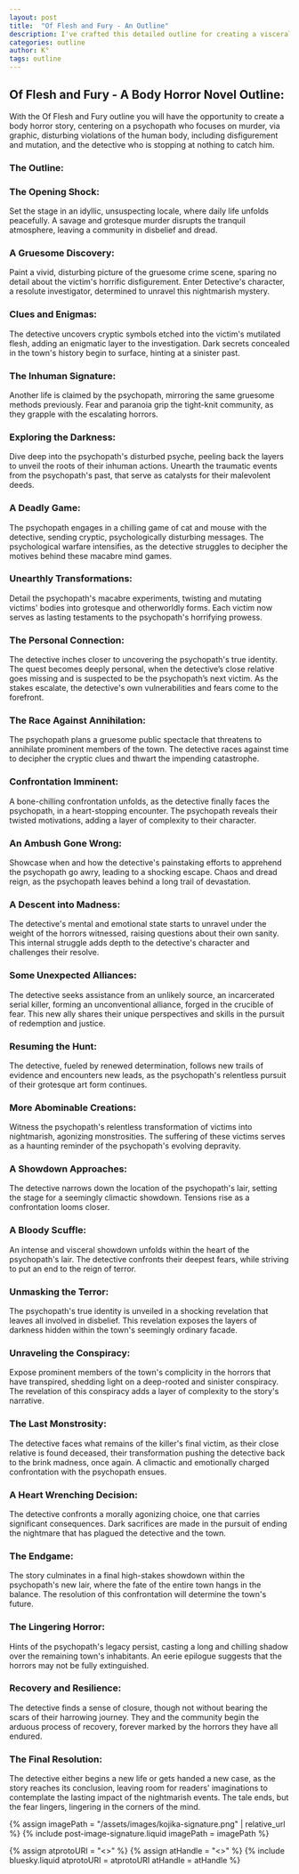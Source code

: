 ```yaml
---
layout: post
title:  "Of Flesh and Fury - An Outline"
description: I've crafted this detailed outline for creating a visceral body horror narrative, following a detective's descent into darkness while hunting a deranged killer. Each beat progressively intensifies the horror and psychological tension, from the initial shocking discovery through to the final confrontation. The structure weaves together elements of police procedural and psychological thriller with graphic body horror, building toward a haunting conclusion that leaves lasting scars on both the characters and reader.
categories: outline
author: K°
tags: outline
---
```


## Of Flesh and Fury - A Body Horror Novel Outline:
With the Of Flesh and Fury outline you will have the opportunity to create a body horror story, centering on a psychopath who focuses on murder, via graphic, disturbing violations of the human body, including disfigurement and mutation, and the detective who is stopping at nothing to catch him.

### The Outline:
### The Opening Shock:
Set the stage in an idyllic, unsuspecting locale, where daily life unfolds peacefully. A savage and grotesque murder disrupts the tranquil atmosphere, leaving a community in disbelief and dread.

### A Gruesome Discovery:
Paint a vivid, disturbing picture of the gruesome crime scene, sparing no detail about the victim's horrific disfigurement. Enter Detective's character, a resolute investigator, determined to unravel this nightmarish mystery.

### Clues and Enigmas:
The detective uncovers cryptic symbols etched into the victim's mutilated flesh, adding an enigmatic layer to the investigation. Dark secrets concealed in the town's history begin to surface, hinting at a sinister past.

### The Inhuman Signature:
Another life is claimed by the psychopath, mirroring the same gruesome methods previously. Fear and paranoia grip the tight-knit community, as they grapple with the escalating horrors.

### Exploring the Darkness:
Dive deep into the psychopath's disturbed psyche, peeling back the layers to unveil the roots of their inhuman actions. Unearth the traumatic events from the psychopath's past, that serve as catalysts for their malevolent deeds.

### A Deadly Game:
The psychopath engages in a chilling game of cat and mouse with the detective, sending cryptic, psychologically disturbing messages. The psychological warfare intensifies, as the detective struggles to decipher the motives behind these macabre mind games.

### Unearthly Transformations:
Detail the psychopath's macabre experiments, twisting and mutating victims' bodies into grotesque and otherworldly forms. Each victim now serves as lasting testaments to the psychopath's horrifying prowess.

### The Personal Connection:
The detective inches closer to uncovering the psychopath's true identity. The quest becomes deeply personal, when the detective’s close relative goes missing and is suspected to be the psychopath’s next victim. As the stakes escalate, the detective's own vulnerabilities and fears come to the forefront.

### The Race Against Annihilation:
The psychopath plans a gruesome public spectacle that threatens to annihilate prominent members of the town. The detective races against time to decipher the cryptic clues and thwart the impending catastrophe.

### Confrontation Imminent:
A bone-chilling confrontation unfolds, as the detective finally faces the psychopath, in a heart-stopping encounter. The psychopath reveals their twisted motivations, adding a layer of complexity to their character.

### An Ambush Gone Wrong:
Showcase when and how the detective's painstaking efforts to apprehend the psychopath go awry, leading to a shocking escape. Chaos and dread reign, as the psychopath leaves behind a long trail of devastation.

### A Descent into Madness:
The detective's mental and emotional state starts to unravel under the weight of the horrors witnessed, raising questions about their own sanity. This internal struggle adds depth to the detective's character and challenges their resolve.

###  Some Unexpected Alliances:
The detective seeks assistance from an unlikely source, an incarcerated serial killer, forming an unconventional alliance, forged in the crucible of fear. This new ally shares their unique perspectives and skills in the pursuit of redemption and justice.

### Resuming the Hunt:
The detective, fueled by renewed determination, follows new trails of evidence and encounters new leads, as the psychopath's relentless pursuit of their grotesque art form continues.

### More Abominable Creations:
Witness the psychopath's relentless transformation of victims into nightmarish, agonizing monstrosities. The suffering of these victims serves as a haunting reminder of the psychopath's evolving depravity.

### A Showdown Approaches:
The detective narrows down the location of the psychopath's lair, setting the stage for a seemingly climactic showdown. Tensions rise as a confrontation looms closer.

### A Bloody Scuffle:
An intense and visceral showdown unfolds within the heart of the psychopath's lair. The detective confronts their deepest fears, while striving to put an end to the reign of terror.

### Unmasking the Terror:
The psychopath's true identity is unveiled in a shocking revelation that leaves all involved in disbelief. This revelation exposes the layers of darkness hidden within the town's seemingly ordinary facade.

### Unraveling the Conspiracy:
Expose prominent members of the town's complicity in the horrors that have transpired, shedding light on a deep-rooted and sinister conspiracy. The revelation of this conspiracy adds a layer of complexity to the story's narrative.

### The Last Monstrosity:
The detective faces what remains of the killer's final victim, as their close relative is found deceased, their transformation pushing the detective back to the brink madness, once again. A climactic and emotionally charged confrontation with the psychopath ensues.

### A Heart Wrenching Decision:
The detective confronts a morally agonizing choice, one that carries significant consequences. Dark sacrifices are made in the pursuit of ending the nightmare that has plagued the detective and the town.

### The Endgame:
The story culminates in a final high-stakes showdown within the psychopath's new lair, where the fate of the entire town hangs in the balance. The resolution of this confrontation will determine the town's future.

### The Lingering Horror:
Hints of the psychopath's legacy persist, casting a long and chilling shadow over the remaining town's inhabitants. An eerie epilogue suggests that the horrors may not be fully extinguished.

### Recovery and Resilience:
The detective finds a sense of closure, though not without bearing the scars of their harrowing journey. They and the community begin the arduous process of recovery, forever marked by the horrors they have all endured.

### The Final Resolution:
The detective either begins a new life or gets handed a new case, as the story reaches its conclusion, leaving room for readers' imaginations to contemplate the lasting impact of the nightmarish events. The tale ends, but the fear lingers, lingering in the corners of the mind.

<!-- signature -->
{% assign imagePath = "/assets/images/kojika-signature.png" | relative_url %}
{% include post-image-signature.liquid imagePath = imagePath %}

<!-- comments -->
{% assign atprotoURI = "<<atprotoURI>>" %}
{% assign atHandle = "<<atHandle>>" %}
{% include bluesky.liquid atprotoURI = atprotoURI atHandle = atHandle %}